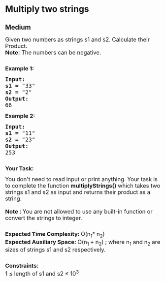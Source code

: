 # Multiply two strings
##  Medium 
<div class="problem-statement">
                <p></p><p><span style="font-size:18px">Given two numbers as strings s1 and s2. Calculate their Product.<br>
<strong>Note:</strong> The numbers can be negative.</span></p>

<p><br>
<strong><span style="font-size:18px">Example 1:</span></strong></p>

<pre><strong><span style="font-size:18px">Input:
</span></strong><span style="font-size:18px"><strong>s1 =</strong> "33"
<strong>s2 =</strong> "2"
<strong>Output:
</strong>66</span>
</pre>

<p><strong><span style="font-size:18px">Example 2:</span></strong></p>

<pre><strong><span style="font-size:18px">Input:
</span></strong><span style="font-size:18px"><strong>s1 =</strong> "11"
<strong>s2 =</strong> "23"
<strong>Output:
</strong>253</span></pre>

<p><br>
<span style="font-size:18px"><strong>Your Task:</strong></span></p>

<p><span style="font-size:18px">You don't need to read input or print anything. Your task is to complete the function <strong>multiplyStrings()</strong> which takes two strings s1 and s2 as input and returns their product as a string.<br>
<br>
<strong>Note : </strong>You are not allowed to use any built-in function or convert the strings to integer</span>.</p>

<p><br>
<span style="font-size:18px"><strong>Expected Time Complexity: </strong>O(n<sub>1</sub>* n<sub>2</sub>)<br>
<strong>Expected Auxiliary Space: </strong>O(n<sub>1&nbsp;</sub>+ n<sub>2</sub>) ; where n<sub>1</sub> and n<sub>2</sub> are sizes of strings s1 and s2 respectively.</span></p>

<p><br>
<span style="font-size:18px"><strong>Constraints:</strong><br>
1 ≤ length of s1 and s2 ≤ 10<sup>3</sup></span></p>
 <p></p>
            </div>